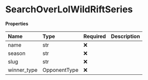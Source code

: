 # SearchOverLolWildRiftSeries

**Properties**

| Name        | Type         | Required | Description |
| :---------- | :----------- | :------- | :---------- |
| name        | str          | ❌       |             |
| season      | str          | ❌       |             |
| slug        | str          | ❌       |             |
| winner_type | OpponentType | ❌       |             |

<!-- This file was generated by liblab | https://liblab.com/ -->
